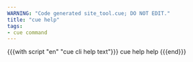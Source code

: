 ```yaml
---
WARNING: "Code generated site_tool.cue; DO NOT EDIT."
title: "cue help"
tags:
- cue command
---
```


{{{with script "en" "cue cli help text"}}}
cue help help
{{{end}}}

